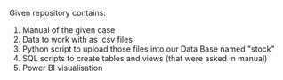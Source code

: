 Given repository contains:
1. Manual of the given case
2. Data to work with as .csv files
3. Python script to upload those files into our Data Base named "stock"
4. SQL scripts to create tables and views (that were asked in manual)
5. Power BI visualisation
